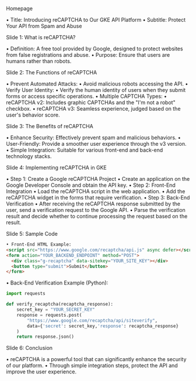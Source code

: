 Homepage

• Title: Introducing reCAPTCHA to Our GKE API Platform
• Subtitle: Protect Your API from Spam and Abuse

Slide 1: What is reCAPTCHA?

• Definition: A free tool provided by Google, designed to protect websites from false registrations and abuse.
• Purpose: Ensure that users are humans rather than robots.

Slide 2: The Functions of reCAPTCHA

• Prevent Automated Attacks:
    • Avoid malicious robots accessing the API.
• Verify User Identity:
    • Verify the human identity of users when they submit forms or access specific operations.
• Multiple CAPTCHA Types:
    • reCAPTCHA v2: Includes graphic CAPTCHAs and the "I'm not a robot" checkbox.
    • reCAPTCHA v3: Seamless experience, judged based on the user's behavior score.

Slide 3: The Benefits of reCAPTCHA

• Enhance Security: Effectively prevent spam and malicious behaviors.
• User-Friendly: Provide a smoother user experience through the v3 version.
• Simple Integration: Suitable for various front-end and back-end technology stacks.

Slide 4: Implementing reCAPTCHA in GKE

• Step 1: Create a Google reCAPTCHA Project
    • Create an application on the Google Developer Console and obtain the API key.
• Step 2: Front-End Integration
    • Load the reCAPTCHA script in the web application.
    • Add the reCAPTCHA widget in the forms that require verification.
• Step 3: Back-End Verification
    • After receiving the reCAPTCHA response submitted by the user, send a verification request to the Google API.
    • Parse the verification result and decide whether to continue processing the request based on the result.

Slide 5: Sample Code
```html
• Front-End HTML Example:
<script src="https://www.google.com/recaptcha/api.js" async defer></script>
<form action="YOUR_BACKEND_ENDPOINT" method="POST">
  <div class="g-recaptcha" data-sitekey="YOUR_SITE_KEY"></div>
  <button type="submit">Submit</button>
</form>
```
• Back-End Verification Example (Python):
```python
import requests

def verify_recaptcha(recaptcha_response):
    secret_key = "YOUR_SECRET_KEY"
    response = requests.post(
        "https://www.google.com/recaptcha/api/siteverify",
        data={'secret': secret_key,'response': recaptcha_response}
    )
    return response.json()
```

Slide 6: Conclusion

• reCAPTCHA is a powerful tool that can significantly enhance the security of our platform.
• Through simple integration steps, protect the API and improve the user experience. 
